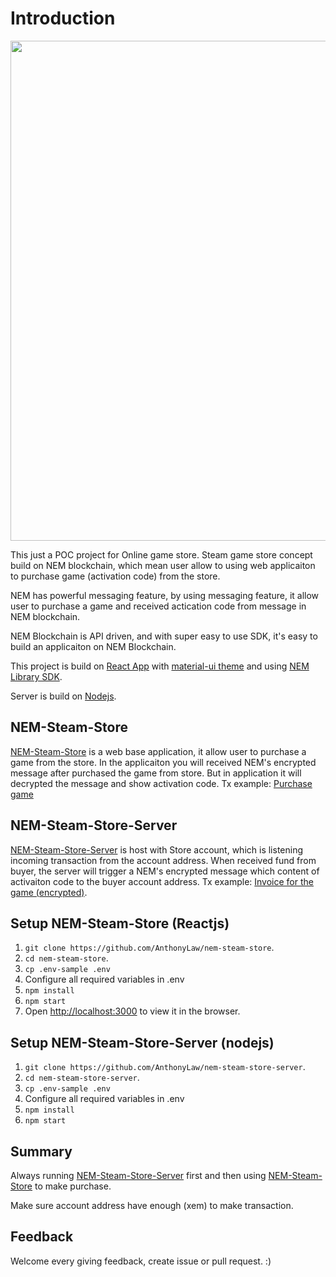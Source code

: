 # Introduction

<img src="/art/nem-steam-store.gif?raw=true" width="800px">

This just a POC project for Online game store. Steam game store concept build on NEM blockchain, which mean user allow to using web applicaiton to purchase game (activation code) from the store.

NEM has powerful messaging feature, by using messaging feature, it allow user to purchase a game and received actication code from message in NEM blockchain.

NEM Blockchain is API driven, and with super easy to use SDK, it's easy to build an applicaiton on NEM Blockchain.

This project is build on [React App](https://github.com/facebook/create-react-app) with [material-ui theme](https://github.com/mui-org/material-ui) and using [NEM Library SDK](https://github.com/aleixmorgadas/nem-library-ts).

Server is build on [Nodejs](https://nodejs.org/en/docs/guides/getting-started-guide/).

## NEM-Steam-Store

[NEM-Steam-Store](https://github.com/AnthonyLaw/nem-steam-store) is a web base application, it allow user to purchase a game from the store. In the applicaiton you will received NEM's encrypted message after purchased the game from store. But in application it will decrypted the message and show activation code.
Tx example: [Purchase game](http://bob.nem.ninja:8765/#/transfer/ad7de767f87b15feb4de3fc5587227a07aa7d5b77f1efd5bbd864c7804df17c0)

## NEM-Steam-Store-Server

[NEM-Steam-Store-Server](https://github.com/AnthonyLaw/nem-steam-store-server) is host with Store account, which is listening incoming transaction from the account address. When received fund from buyer, the server will trigger a NEM's encrypted message which content of activaiton code to the buyer account address.
Tx example: [Invoice for the game (encrypted)](http://bob.nem.ninja:8765/#/transfer/455380757e87c7245f2b20543c27330de1039f6e977c0ddd7d6bd6f655763b2d).

## Setup NEM-Steam-Store (Reactjs)

1.  `git clone https://github.com/AnthonyLaw/nem-steam-store`.
2.  `cd nem-steam-store`.
3.  `cp .env-sample .env`
4.  Configure all required variables in .env
5.  `npm install`
6.  `npm start`
7.  Open [http://localhost:3000](http://localhost:3000/) to view it in the browser.

## Setup NEM-Steam-Store-Server (nodejs)

1.  `git clone https://github.com/AnthonyLaw/nem-steam-store-server`.
2.  `cd nem-steam-store-server`.
3.  `cp .env-sample .env`
4.  Configure all required variables in .env
5.  `npm install`
6.  `npm start`

## Summary

Always running [NEM-Steam-Store-Server](https://github.com/AnthonyLaw/nem-steam-store-server) first and then using [NEM-Steam-Store](https://github.com/AnthonyLaw/nem-steam-store) to make purchase.

Make sure account address have enough (xem) to make transaction.

## Feedback

Welcome every giving feedback, create issue or pull request. :)
